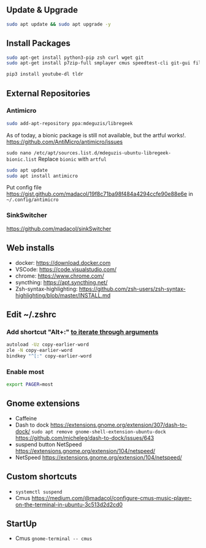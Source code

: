 ## Update & Upgrade
```bash
sudo apt update && sudo apt upgrade -y
```

## Install Packages
```bash
sudo apt-get install python3-pip zsh curl wget git
sudo apt-get install p7zip-full smplayer cmus speedtest-cli git-gui filezilla pavucontrol ufw servefile nmap fail2ban gimp most colordiff mosh dconf-editor ncdu qcalc jq tor fonts-noto &

pip3 install youtube-dl tldr
```

## External Repositories

### Antimicro
```bash
sudo add-apt-repository ppa:mdeguzis/libregeek
```
As of today, a bionic package is still not available, but the artful works!. https://github.com/AntiMicro/antimicro/issues

`sudo nano /etc/apt/sources.list.d/mdeguzis-ubuntu-libregeek-bionic.list` Replace `bionic` with `artful`
```bash
sudo apt update
sudo apt install antimicro
```
Put config file https://gist.github.com/madacol/19f8c71ba98f484a4294ccfe90e88e6e in `~/.config/antimicro`

### SinkSwitcher

https://github.com/madacol/sinkSwitcher

## Web installs
- docker: https://download.docker.com
- VSCode: https://code.visualstudio.com/
- chrome: https://www.chrome.com/
- syncthing: https://apt.syncthing.net/
- Zsh-syntax-highlighting: https://github.com/zsh-users/zsh-syntax-highlighting/blob/master/INSTALL.md

## Edit ~/.zshrc
### Add shortcut "Alt+:" [to iterate through arguments](https://stackoverflow.com/questions/4009412/how-to-use-arguments-from-previous-command/55069846#55069846)
```bash
autoload -Uz copy-earlier-word
zle -N copy-earlier-word
bindkey "^[:" copy-earlier-word
```

### Enable most
```bash
export PAGER=most
```

## Gnome extensions
- Caffeine
- Dash to dock https://extensions.gnome.org/extension/307/dash-to-dock/ `sudo apt remove gnome-shell-extension-ubuntu-dock` https://github.com/micheleg/dash-to-dock/issues/643
- suspend button NetSpeed https://extensions.gnome.org/extension/104/netspeed/
- NetSpeed https://extensions.gnome.org/extension/104/netspeed/

## Custom shortcuts
- `systemctl suspend`
- Cmus https://medium.com/@madacol/configure-cmus-music-player-on-the-terminal-in-ubuntu-3c513d2d2cd0

## StartUp
- Cmus `gnome-terminal -- cmus`